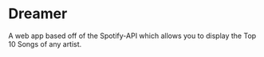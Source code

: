 # Dreamer

A web app based off of the Spotify-API which allows you to display the Top 10 Songs of any artist.
